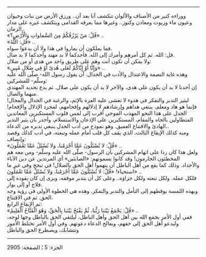 ------------------------------------------------------------------------

ووراءه كثير من الأصناف والألوان تتكشف آنا بعد آن.. ورزق الأرض من نبات
وحيوان وعيون ماء وزيوت ومعادن وكنوز.. وغيرها مما يعرفه القدامى ويتكشف
غيره على مدار الزمان..  
«قُلْ: مَنْ يَرْزُقُكُمْ مِنَ السَّماواتِ وَالْأَرْضِ؟» ..  
«قُلِ: اللَّهُ» ..  
فما يملكون أن يماروا في هذا ولا أن يدعوا سواه.  
قل: الله. ثم كل أمرهم وأمرك إلى الله. فأحدكما لا بد مهتد وأحدكما لا بد
ضال.  
ولا يمكن أن تكون أنت وهم على طريق واحد من هدى أو من ضلال:  
«وَإِنَّا أَوْ إِيَّاكُمْ لَعَلى هُدىً أَوْ فِي ضَلالٍ مُبِينٍ» ..  
وهذه غاية النصفة والاعتدال والأدب في الجدال. أن يقول رسول الله- صلّى الله
عليه وسلّم- للمشركين:  
إن أحدنا لا بد أن يكون على هدى، والآخر لا بد أن يكون على ضلال. ثم يدع
تحديد المهتدي منهما والضال.  
ليثير التدبر والتفكر في هدوء لا تغشى عليه العزة بالإثم، والرغبة في
الجدال والمحال! فإنما هو هاد ومعلم، يبتغي هداهم وإرشادهم لا إذلالهم
وإفحامهم، لمجرد الإذلال والإفحام! الجدل على هذا النحو المهذب الموحي أقرب
إلى لمس قلوب المستكبرين المعاندين المتطاولين بالجاه والمقام، المستكبرين
على الإذعان والاستسلام، وأجدر بأن يثير التدبر الهادئ والاقتناع العميق.
وهو نموذج من أدب الجدل ينبغي تدبره من الدعاة..  
ومنه كذلك الإيقاع الثالث، الذي يقف كل قلب أمام عمله وتبعته، في أدب كذلك
وقصد وإنصاف:  
«قُلْ: لا تُسْئَلُونَ عَمَّا أَجْرَمْنا، وَلا نُسْئَلُ عَمَّا تَعْمَلُونَ» ..  
ولعل هذا كان ردا على اتهام المشركين بأن الرسول- صلّى الله عليه وسلّم- ومن
معه هم المخطئون الجارمون! وقد كانوا يسمونهم: «الصابئين» أي المرتدين عن
دين الآباء والأجداد. وذلك كما يقع من أهل الباطل أن يتهموا أهل الحق
بالضلال! في تبجح وفي غير ما استحياء! «قُلْ: لا تُسْئَلُونَ عَمَّا أَجْرَمْنا، وَلا نُسْئَلُ
عَمَّا تَعْمَلُونَ» ..  
فلكل عمله. ولكل تبعته ولكل جزاؤه.. وعلى كل أن يتدبر موقفه، ويرى إن كان
يقوده إلى فلاح أو إلى بوار.  
وبهذه اللمسة يوقظهم إلى التأمل والتدبر والتفكر. وهذه هي الخطوة الأولى في
رؤية وجه الحق. ثم في الاقتناع.  
ثم الإيقاع الرابع:  
«قُلْ: يَجْمَعُ بَيْنَنا رَبُّنا، ثُمَّ يَفْتَحُ بَيْنَنا بِالْحَقِّ، وَهُوَ الْفَتَّاحُ الْعَلِيمُ» ..  
ففي أول الأمر يجمع الله بين أهل الحق وأهل الباطل، ليلتقي الحق بالباطل
وجها لوجه، وليدعو أهل الحق إلى حقهم، ويعالج الدعاة دعوتهم. وفي أول الأمر
تختلط الأمور وتتشابك، ويصطرع الحق والباطل

------------------------------------------------------------------------

الجزء: 5 ¦ الصفحة: 2905
